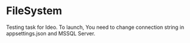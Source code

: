 # FileSystem
Testing task for Ideo.
To launch, You need to change connection string in appsettings.json and MSSQL Server.
